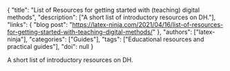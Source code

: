 {
  "title": "List of Resources for getting started with (teaching) digital methods",
  "description": ["A short list of introductory resources on DH."],
  "links": {
    "blog post": "https://latex-ninja.com/2021/04/16/list-of-resources-for-getting-started-with-teaching-digital-methods/"
  },
  "authors": ["latex-ninja"],
  "categories": ["Guides"],
  "tags": ["Educational resources and practical guides"],
  "doi": null
}

<!-- Generated by csv2md.R – do not edit by hand -->

A short list of introductory resources on DH.